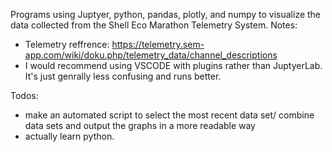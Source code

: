 Programs using Juptyer, python, pandas, plotly, and numpy to visualize the data collected from the Shell Eco Marathon Telemetry System. 
Notes:
- Telemetry reffrence: https://telemetry.sem-app.com/wiki/doku.php/telemetry_data/channel_descriptions
- I would recommend using VSCODE with plugins rather than JuptyerLab. It's just genrally less confusing and runs better.

Todos:
- make an automated script to select the most recent data set/ combine data sets and output the graphs in a more readable way
- actually learn python.